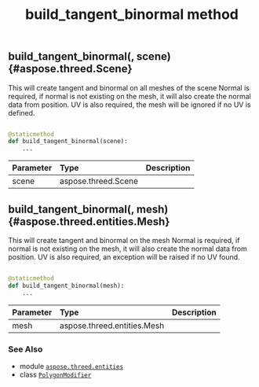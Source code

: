 ﻿---
title: build_tangent_binormal method
second_title: Aspose.3D for Python via .NET API References
description: 
type: docs
weight: 30
url: /python-net/aspose.threed.entities/polygonmodifier/build_tangent_binormal/
is_root: false
---

## build_tangent_binormal(, scene) {#aspose.threed.Scene}

This will create tangent and binormal on all meshes of the scene
Normal is required, if normal is not existing on the mesh, it will also create the normal data from position.
UV is also required, the mesh will be ignored if no UV is defined.



```python

@staticmethod
def build_tangent_binormal(scene):
    ...
```


| Parameter | Type | Description |
| :- | :- | :- |
| scene | aspose.threed.Scene |  |


## build_tangent_binormal(, mesh) {#aspose.threed.entities.Mesh}

This will create tangent and binormal on the mesh
Normal is required, if normal is not existing on the mesh, it will also create the normal data from position.
UV is also required, an exception will be raised if no UV found.



```python

@staticmethod
def build_tangent_binormal(mesh):
    ...
```


| Parameter | Type | Description |
| :- | :- | :- |
| mesh | aspose.threed.entities.Mesh |  |



### See Also
* module [`aspose.threed.entities`](../../)
* class [`PolygonModifier`](/3d/python-net/aspose.threed.entities/polygonmodifier)
